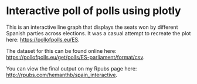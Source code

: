# Interactive poll of polls using plotly
This is an interactive line graph that displays the seats won by different Spanish parties across elections. It was a casual attempt to recreate the plot here: https://pollofpolls.eu/ES.

The dataset for this can be found online here: https://pollofpolls.eu/get/polls/ES-parliament/format/csv.

You can view the final output on my Rpubs page here: http://rpubs.com/hemanthb/spain_interactive.
